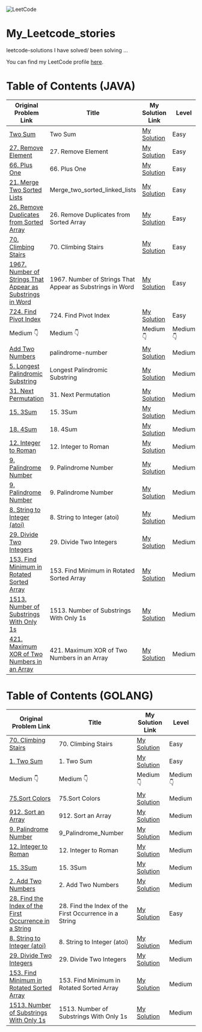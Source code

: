 ![LeetCode](https://img.shields.io/badge/LeetCode-turabaev-brightgreen)

# My_Leetcode_stories
leetcode-solutions I have solved/ been solving ...

You can find my LeetCode profile [here](https://leetcode.com/u/adam_69/).



# Table of Contents (JAVA)

| Original Problem Link       | Title                           | My Solution Link              | Level     |
|-----------------------------|---------------------------------|-------------------------------|-----------|
| [Two Sum](https://leetcode.com/problems/two-sum/) | Two Sum | [My Solution](https://github.com/turabaev69/My_Leetcode_stories/blob/main/Java/easy/Two%20Sum.java) | Easy      |
| [27. Remove Element](https://leetcode.com/problems/remove-element/) | 27. Remove Element | [My Solution](https://github.com/turabaev69/My_Leetcode_stories/blob/main/Java/easy/27.%20Remove%20Element/27_Remove_Element.java) | Easy      |
| [66. Plus One](https://leetcode.com/problems/remove-element/) | 66. Plus One | [My Solution](https://github.com/turabaev69/My_Leetcode_stories/blob/main/Java/easy/66.%20Plus%20One/66_Plus_One.java) | Easy      |
| [21. Merge Two Sorted Lists](https://leetcode.com/problems/merge-two-sorted-lists/) | Merge_two_sorted_linked_lists | [My Solution](https://github.com/turabaev69/My_Leetcode_stories/blob/main/Java/easy/Merge_two_sorted_linked_lists/Merge_two_sorted_linked_lists.java) | Easy      |
| [26. Remove Duplicates from Sorted Array](https://leetcode.com/problems/remove-duplicates-from-sorted-array/) | 26. Remove Duplicates from Sorted Array | [My Solution](https://github.com/turabaev69/My_Leetcode_stories/blob/main/Java/easy/Remove-Duplicates-from-Sorted-Array/Remove_Duplicates_from_Sorted_Array.java) | Easy      |
| [70. Climbing Stairs](https://leetcode.com/problems/climbing-stairs/) | 70. Climbing Stairs | [My Solution](https://github.com/turabaev69/My_Leetcode_stories/tree/main/Java/easy/70.%20Climbing%20Stairs) | Easy      |
| [1967. Number of Strings That Appear as Substrings in Word](https://leetcode.com/problems/number-of-strings-that-appear-as-substrings-in-word/) | 1967. Number of Strings That Appear as Substrings in Word | [My Solution](https://github.com/turabaev69/My_Leetcode_stories/blob/main/Java/easy/1967.%20Number%20of%20Strings%20That%20Appear%20as%20Substrings%20in%20Word/1967_Number_of_Strings_That_Appear_as_Substrings_in_Word.java) | Easy      |
| [724. Find Pivot Index](https://leetcode.com/problems/find-pivot-index/) | 724. Find Pivot Index | [My Solution](https://github.com/turabaev69/My_Leetcode_stories/blob/main/Java/easy/724.%20Find%20Pivot%20Index/724_Find_Pivot_Index.java) | Easy      |
|  Medium          👇        |     Medium          👇           |       Medium          👇      |   Medium      👇      |          
| [Add Two Numbers](https://leetcode.com/problems/add-two-numbers/](https://leetcode.com/problems/palindrome-number/)) | palindrome-number              | [My Solution](https://github.com/turabaev69/My_Leetcode_stories/blob/main/Java/medium/Palindrome%20Number.java) | Medium    |
| [5. Longest Palindromic Substring](https://leetcode.com/problems/longest-palindromic-substring/description/) | Longest Palindromic Substring              | [My Solution](https://github.com/turabaev69/My_Leetcode_stories/blob/main/Java/medium/5.%20Longest%20Palindromic%20Substring/5_Longest_Palindromic_Substring.java) | Medium    |
| [31. Next Permutation](https://leetcode.com/problems/next-permutation/description/) | 31. Next Permutation              | [My Solution](https://github.com/turabaev69/My_Leetcode_stories/blob/main/Java/medium/31.%20Next%20Permutation/31_Next_Permutation.java) | Medium    |
| [15. 3Sum](https://leetcode.com/problems/3sum/description/) | 15. 3Sum              | [My Solution](https://github.com/turabaev69/My_Leetcode_stories/blob/main/Java/medium/15.%203Sum/15_3Sum.java) | Medium    |
| [18. 4Sum](https://leetcode.com/problems/4sum/description/) | 18. 4Sum              | [My Solution](https://github.com/turabaev69/My_Leetcode_stories/blob/main/Java/medium/18.%204Sum/18_4Sum.java) | Medium    |
| [12. Integer to Roman](https://leetcode.com/problems/integer-to-roman/description/) | 12. Integer to Roman              | [My Solution](https://github.com/turabaev69/My_Leetcode_stories/blob/main/Java/medium/12.%20Integer%20to%20Roman/12_Integer_to_Roman.java) | Medium    |
| [9. Palindrome Number](https://leetcode.com/problems/palindrome-number/description/) | 9. Palindrome Number          | [My Solution](https://github.com/turabaev69/My_Leetcode_stories/blob/main/Java/medium/Palindrome%20Number.java) | Medium    |
| [9. Palindrome Number](https://leetcode.com/problems/palindrome-number/description/) | 9. Palindrome Number          | [My Solution](https://github.com/turabaev69/My_Leetcode_stories/blob/main/Java/medium/Palindrome%20Number.java) | Medium    |
| [8. String to Integer (atoi)](https://leetcode.com/problems/string-to-integer-atoi/description/) | 8. String to Integer (atoi) | [My Solution](https://github.com/turabaev69/My_Leetcode_stories/blob/main/Java/medium/8.%20String%20to%20Integer%20(atoi)8.%20String%20to%20Integer%20(atoi)/8_String_to_Integer_(atoi).java) | Medium |
| [29. Divide Two Integers](https://leetcode.com/problems/divide-two-integers/) | 29. Divide Two Integers             | [My Solution](https://github.com/turabaev69/My_Leetcode_stories/blob/main/Java/medium/29.%20Divide%20Two%20Integers/29_Divide_Two_Integers.java) | Medium    |
| [153. Find Minimum in Rotated Sorted Array](https://leetcode.com/problems/find-minimum-in-rotated-sorted-array/) | 153. Find Minimum in Rotated Sorted Array       | [My Solution](https://github.com/turabaev69/My_Leetcode_stories/blob/main/Java/medium/153.%20Find%20Minimum%20in%20Rotated%20Sorted%20Array/153_Find_Minimum_in_Rotated_Sorted_Array.java) | Medium    |
| [1513. Number of Substrings With Only 1s](https://leetcode.com/problems/number-of-substrings-with-only-1s/description/) | 1513. Number of Substrings With Only 1s       | [My Solution](https://github.com/turabaev69/My_Leetcode_stories/blob/main/Java/medium/1513.%20Number%20of%20Substrings%20With%20Only%201s/1513_Number_of%E2%80%93Substrings_With_Only_1s.java) | Medium    |
| [421. Maximum XOR of Two Numbers in an Array](https://leetcode.com/problems/maximum-xor-of-two-numbers-in-an-array/) | 421. Maximum XOR of Two Numbers in an Array       | [My Solution](https://github.com/turabaev69/My_Leetcode_stories/blob/main/Java/medium/421.%20Maximum%20XOR%20of%20Two%20Numbers%20in%20an%20Array/421_Maximum_XOR_of_Two_Numbers_in_an_Array.java) | Medium    |


# Table of Contents  (GOLANG)

| Original Problem Link       | Title                           | My Solution Link              | Level     |
|-----------------------------|---------------------------------|-------------------------------|-----------|
| [70. Climbing Stairs](https://leetcode.com/problems/climbing-stairs/) | 70. Climbing Stairs| [My Solution](https://github.com/turabaev69/My_Leetcode_stories/blob/main/Golang/70.%20Climbing%20Stairs/70_Climbing_Stairs.go) | Easy      | 
| [1. Two Sum](https://leetcode.com/problems/two-sum/) | 1. Two Sum| [My Solution](https://github.com/turabaev69/My_Leetcode_stories/blob/main/Golang/1.%20Two%20Sum/1_Two_Sum.go) | Easy      | 
|  Medium          👇        |     Medium          👇           |       Medium          👇      |   Medium      👇      |          
| [75.Sort Colors](https://leetcode.com/problems/sort-colors/) | 75.Sort Colors   | [My Solution](https://github.com/turabaev69/My_Leetcode_stories/blob/main/Golang/75.%20Sort%20Colors/Sort-Colors.go) | Medium  |
| [912. Sort an Array](https://leetcode.com/problems/sort-an-array/) | 912. Sort an Array | [My Solution](https://github.com/turabaev69/My_Leetcode_stories/tree/main/Golang/912.%20Sort%20an%20Array) | Medium    |
| [9. Palindrome Number](https://leetcode.com/problems/palindrome-number/description/) | 9_Palindrome_Number | [My Solution](https://github.com/turabaev69/My_Leetcode_stories/blob/main/Golang/9.%20Palindrome%20Number/9_Palindrome_Number.go) | Medium |
| [12. Integer to Roman](https://leetcode.com/problems/integer-to-roman/description/) | 12. Integer to Roman| [My Solution](https://github.com/turabaev69/My_Leetcode_stories/blob/main/Golang/12.%20Integer%20to%20Roman/12_Integer_to_Roman.go) | Medium |
| [15. 3Sum](https://leetcode.com/problems/3sum/description/) | 15. 3Sum | [My Solution](https://github.com/turabaev69/My_Leetcode_stories/blob/main/Golang/15.%203Sum/15_3Sum.go) | Medium |
| [2. Add Two Numbers](https://leetcode.com/problems/add-two-numbers/description/) | 2. Add Two Numbers | [My Solution](https://github.com/turabaev69/My_Leetcode_stories/blob/main/Golang/2.%20Add%20Two%20Numbers/2_Add_Two_Numbers.go) | Medium |
| [28. Find the Index of the First Occurrence in a String](https://leetcode.com/problems/find-the-index-of-the-first-occurrence-in-a-string/description/) | 28. Find the Index of the First Occurrence in a String | [My Solution](https://github.com/turabaev69/My_Leetcode_stories/blob/main/Golang/28.%20Find%20the%20Index%20of%20the%20First%20Occurrence%20in%20a%20String/28_Find_the_Index_of_the_First_Occurrence_in_String.go) | Easy |
| [8. String to Integer (atoi)](https://leetcode.com/problems/string-to-integer-atoi/description/) | 8. String to Integer (atoi) | [My Solution](https://github.com/turabaev69/My_Leetcode_stories/blob/main/Golang/8.%20String%20to%20Integer%20(atoi)/8_String_to_Integer%E2%80%93(atoi).go) | Medium |
| [29. Divide Two Integers](https://leetcode.com/problems/divide-two-integers/) | 29. Divide Two Integers           | [My Solution](https://github.com/turabaev69/My_Leetcode_stories/blob/main/Golang/29.%20Divide%20Two%20Integers/29_Divide_Two_Integers.go) | Medium |
| [153. Find Minimum in Rotated Sorted Array](https://leetcode.com/problems/find-minimum-in-rotated-sorted-array/) | 153. Find Minimum in Rotated Sorted Array       | [My Solution](https://github.com/turabaev69/My_Leetcode_stories/blob/main/Golang/153.%20Find%20Minimum%20in%20Rotated%20Sorted%20Array/153_Find_Minimum_in_Rotated_Sorted_Array.go) | Medium |
| [1513. Number of Substrings With Only 1s](https://leetcode.com/problems/number-of-substrings-with-only-1s/description/) | 1513. Number of Substrings With Only 1s       | [My Solution](https://github.com/turabaev69/My_Leetcode_stories/blob/main/Golang/1513.%20Number%20of%20Substrings%20With%20Only%201s/1513_Number_of_Substrings_With_Only_1s.go) | Medium    |













